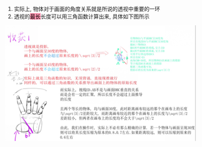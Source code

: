 
1. 实际上, 物体对于画面的角度关系就是所说的透视中重要的一环
2. 透视的<mark style="background: #FF5582A6;">最长</mark>长度可以用三角函数计算出来, 具体如下图所示

![](https://raw.githubusercontent.com/Nekasu/Blog_pics/main/20240521155322.png)